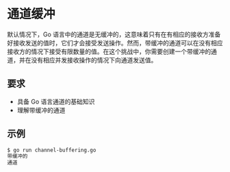 # 通道缓冲

默认情况下，Go 语言中的通道是无缓冲的，这意味着只有在有相应的接收方准备好接收发送的值时，它们才会接受发送操作。然而，带缓冲的通道可以在没有相应接收方的情况下接受有限数量的值。在这个挑战中，你需要创建一个带缓冲的通道，并在没有相应并发接收操作的情况下向通道发送值。

## 要求

- 具备 Go 语言通道的基础知识
- 理解带缓冲的通道

## 示例

```sh
$ go run channel-buffering.go
带缓冲的
通道
```
